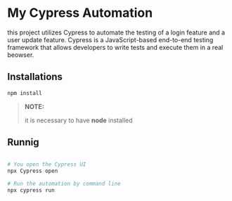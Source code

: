 # My Cypress Automation

this project utilizes Cypress to automate the testing of a login feature and a user update feature. Cypress is a JavaScript-based end-to-end testing framework that allows developers to write tests and execute them in a real beowser.

## Installations
```bash
npm install
```
>**NOTE:**
>
>it is necessary to have **node** installed

## Runnig
```bash

# You open the Cypress UI 
npx Cypress open

# Run the automation by command line
npx cypress run
```
